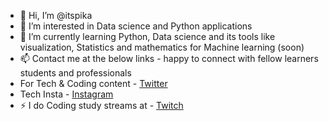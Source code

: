 - 👋 Hi, I’m @itspika
- 👀 I’m interested in Data science and Python applications
- 🌱 I’m currently learning Python, Data science and its tools like visualization, Statistics and mathematics for Machine learning (soon) 
- 📫 Contact me at the below links - happy to connect with fellow learners students and professionals
-  For Tech & Coding content - [Twitter](https://twitter.com/its_pikapika) 
-  Tech Insta - [Instagram](https://www.instagram.com/pika_capture/)
- ⚡ I do Coding study streams at - [Twitch](https://www.twitch.tv/its_pikapika)  
                          
<!---
itspika/itspika is a ✨ special ✨ repository because its `README.md` (this file) appears on your GitHub profile.
You can click the Preview link to take a look at your changes.

